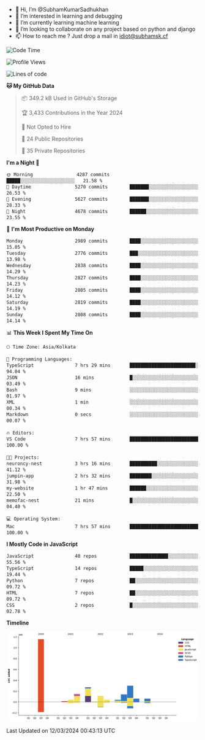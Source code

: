 - 👋 Hi, I’m @SubhamKumarSadhukhan
- 👀 I’m interested in learning and debugging
- 🌱 I’m currently learning machine learning
- 💞️ I’m looking to collaborate on any project based on python and django
- 📫 How to reach me ?
      Just drop a mail in idiot@subhamsk.cf

<!---
SubhamKumarSadhukhan/SubhamKumarSadhukhan is a ✨ special ✨ repository because its `README.md` (this file) appears on your GitHub profile.
You can click the Preview link to take a look at your changes.
--->


<!--START_SECTION:waka-->
![Code Time](http://img.shields.io/badge/Code%20Time-1%2C990%20hrs%2019%20mins-blue)

![Profile Views](http://img.shields.io/badge/Profile%20Views-30-blue)

![Lines of code](https://img.shields.io/badge/From%20Hello%20World%20I%27ve%20Written-2.4%20million%20lines%20of%20code-blue)

**🐱 My GitHub Data** 

> 📦 349.2 kB Used in GitHub's Storage 
 > 
> 🏆 3,433 Contributions in the Year 2024
 > 
> 🚫 Not Opted to Hire
 > 
> 📜 24 Public Repositories 
 > 
> 🔑 35 Private Repositories 
 > 
**I'm a Night 🦉** 

```text
🌞 Morning                4287 commits        █████░░░░░░░░░░░░░░░░░░░░   21.58 % 
🌆 Daytime                5270 commits        ███████░░░░░░░░░░░░░░░░░░   26.53 % 
🌃 Evening                5627 commits        ███████░░░░░░░░░░░░░░░░░░   28.33 % 
🌙 Night                  4678 commits        ██████░░░░░░░░░░░░░░░░░░░   23.55 % 
```
📅 **I'm Most Productive on Monday** 

```text
Monday                   2989 commits        ████░░░░░░░░░░░░░░░░░░░░░   15.05 % 
Tuesday                  2776 commits        ███░░░░░░░░░░░░░░░░░░░░░░   13.98 % 
Wednesday                2838 commits        ████░░░░░░░░░░░░░░░░░░░░░   14.29 % 
Thursday                 2827 commits        ████░░░░░░░░░░░░░░░░░░░░░   14.23 % 
Friday                   2805 commits        ████░░░░░░░░░░░░░░░░░░░░░   14.12 % 
Saturday                 2819 commits        ████░░░░░░░░░░░░░░░░░░░░░   14.19 % 
Sunday                   2808 commits        ████░░░░░░░░░░░░░░░░░░░░░   14.14 % 
```


📊 **This Week I Spent My Time On** 

```text
🕑︎ Time Zone: Asia/Kolkata

💬 Programming Languages: 
TypeScript               7 hrs 29 mins       ████████████████████████░   94.04 % 
JSON                     16 mins             █░░░░░░░░░░░░░░░░░░░░░░░░   03.49 % 
Bash                     9 mins              ░░░░░░░░░░░░░░░░░░░░░░░░░   01.97 % 
XML                      1 min               ░░░░░░░░░░░░░░░░░░░░░░░░░   00.34 % 
Markdown                 0 secs              ░░░░░░░░░░░░░░░░░░░░░░░░░   00.07 % 

🔥 Editors: 
VS Code                  7 hrs 57 mins       █████████████████████████   100.00 % 

🐱‍💻 Projects: 
neuroncy-nest            3 hrs 16 mins       ██████████░░░░░░░░░░░░░░░   41.12 % 
jumpin-app               2 hrs 32 mins       ████████░░░░░░░░░░░░░░░░░   31.98 % 
my-website               1 hr 47 mins        ██████░░░░░░░░░░░░░░░░░░░   22.50 % 
memofac-nest             21 mins             █░░░░░░░░░░░░░░░░░░░░░░░░   04.40 % 

💻 Operating System: 
Mac                      7 hrs 57 mins       █████████████████████████   100.00 % 
```

**I Mostly Code in JavaScript** 

```text
JavaScript               40 repos            ██████████████░░░░░░░░░░░   55.56 % 
TypeScript               14 repos            █████░░░░░░░░░░░░░░░░░░░░   19.44 % 
Python                   7 repos             ██░░░░░░░░░░░░░░░░░░░░░░░   09.72 % 
HTML                     7 repos             ██░░░░░░░░░░░░░░░░░░░░░░░   09.72 % 
CSS                      2 repos             █░░░░░░░░░░░░░░░░░░░░░░░░   02.78 % 
```



**Timeline**

![Lines of Code chart](https://raw.githubusercontent.com/SubhamKumarSadhukhan/SubhamKumarSadhukhan/main/assets/bar_graph.png)


 Last Updated on 12/03/2024 00:43:13 UTC
<!--END_SECTION:waka-->
